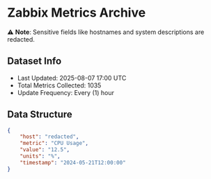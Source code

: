 # Zabbix Metrics Archive

⚠️ **Note**: Sensitive fields like hostnames and system descriptions are redacted.

## Dataset Info
- Last Updated: 2025-08-07 17:00 UTC
- Total Metrics Collected: 1035
- Update Frequency: Every (1) hour

## Data Structure
```json
{
    "host": "redacted",
    "metric": "CPU Usage",
    "value": "12.5",
    "units": "%",
    "timestamp": "2024-05-21T12:00:00"
}
```
